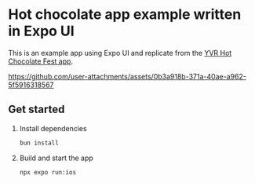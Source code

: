 # Hot chocolate app example written in Expo UI

This is an example app using Expo UI and replicate from the [YVR Hot Chocolate Fest app](https://apps.apple.com/ca/app/yvr-hot-chocolate-fest/id1670251126).

https://github.com/user-attachments/assets/0b3a918b-371a-40ae-a962-5f5916318567

## Get started

1. Install dependencies

   ```bash
   bun install
   ```

2. Build and start the app

   ```bash
   npx expo run:ios
   ```
